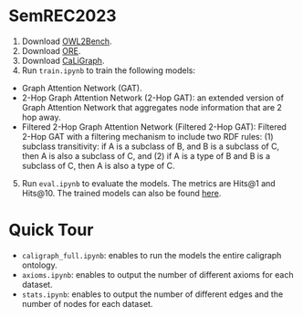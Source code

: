 # SemREC2023

1. Download [OWL2Bench](https://github.com/semrec/semrec.github.io/tree/main/Datasets_SemREC2022/ORE).
2. Download [ORE](https://github.com/semrec/semrec.github.io/tree/main/Datasets_SemREC2022/OWL2Bench).
3. Download [CaLiGraph](https://data.dws.informatik.uni-mannheim.de/CaLiGraph/CaLiGraph-for-SemREC/SemREC-2022-Datasets/).
4. Run ```train.ipynb``` to train the following models:

* Graph Attention Network (GAT).
* 2-Hop Graph Attention Network (2-Hop GAT): an extended version of Graph Attention Network that aggregates node information that are 2 hop away. 
* Filtered 2-Hop Graph Attention Network (Filtered 2-Hop GAT): Filtered 2-Hop GAT with a filtering mechanism to include two RDF rules: (1) subclass transitivity: if A is a subclass of B, and B is a subclass of C, then A is also a subclass of C, and (2) if A is a type of B and B is a subclass of C, then A is also a type of C.

5. Run ```eval.ipynb``` to evaluate the models. The metrics are Hits@1 and Hits@10. The trained models can also be found [here](https://drive.google.com/drive/folders/1-PYc8YT9iukTdUkhf-PRbksAxv0jfjq4?usp=sharing).

# Quick Tour

- ```caligraph_full.ipynb```: enables to run the models the entire caligraph ontology. 
- ```axioms.ipynb```: enables to output the number of different axioms for each dataset. 
- ```stats.ipynb```: enables to output the number of different edges and the number of nodes for each dataset. 
